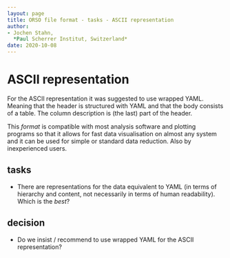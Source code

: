 ```yaml
---
layout: page
title: ORSO file format - tasks - ASCII representation
author:
- Jochen Stahn,  
  *Paul Scherrer Institut, Switzerland*
date: 2020-10-08
---
```


# ASCII representation

For the ASCII representation it was suggested to use wrapped YAML.
Meaning that the header is structured with YAML and that the body consists of
a table. The column description is (the last) part of the 
header.

This *format* is compatible with most analysis software and plotting
programs so that it allows for fast data visualisation on almost any
system and it can be used for simple or standard data reduction. 
Also by inexperienced users.

## tasks

- There are representations for the data equivalent to YAML (in terms of
  hierarchy and content, not necessarily in terms of human readability).
  Which is the *best*?

## decision

- Do we insist / recommend to use wrapped YAML for the ASCII representation?


